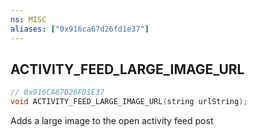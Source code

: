 ```yaml
---
ns: MISC
aliases: ["0x916ca67d26fd1e37"]
---
```

## ACTIVITY_FEED_LARGE_IMAGE_URL

```c
// 0x916CA67D26FD1E37
void ACTIVITY_FEED_LARGE_IMAGE_URL(string urlString);
```

Adds a large image to the open activity feed post

